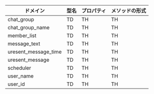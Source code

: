 



|ドメイン|型名|プロパティ|メソッドの形式|
| ---- | ---- | ---- | ---- |
|chat_group|  TD  |  TH  |  TH  |
|chat_group_name|  TD  |  TH  |  TH  |
|member_list|  TD  |  TH  |  TH  |
|message_text|  TD  |  TH  |  TH  |
|uresent_message_time|  TD  |  TH  |  TH  |
|uresent_message|  TD  |  TH  |  TH  |
|scheduler|  TD  |  TH  |  TH  |
|user_name|  TD  |  TH  |  TH  |
|user_id|  TD  |  TH  |  TH  |



